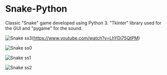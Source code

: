 # Snake-Python
 Classic "Snake" game developed using Python 3. "Tkinter" library used for the GUI and "pygame" for the sound.
 
![Snake ss3](https://user-images.githubusercontent.com/3933362/99195051-452d7600-277b-11eb-8c94-1e129cc1da82.png)(https://www.youtube.com/watch?v=LhYDj75QtPM)
 
![Snake ss0](https://user-images.githubusercontent.com/3933362/99194839-0945e100-277a-11eb-9ed5-389637dd1639.png)

![Snake ss1](https://user-images.githubusercontent.com/3933362/99194840-0945e100-277a-11eb-8110-c633fdb153ad.png)

![Snake ss2](https://user-images.githubusercontent.com/3933362/99194838-08ad4a80-277a-11eb-84ce-97555e146848.png)

